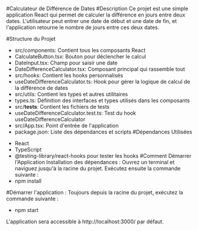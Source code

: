 #Calculateur de Différence de Dates
#Description
Ce projet est une simple application React qui permet de calculer la différence en jours entre deux dates. L'utilisateur peut entrer une date de début et une date de fin, et l'application retourne le nombre de jours entre ces deux dates.

#Structure du Projet
- src/components: Contient tous les composants React
- CalculateButton.tsx: Bouton pour déclencher le calcul
- DateInput.tsx: Champ pour saisir une date
- DateDifferenceCalculator.tsx: Composant principal qui rassemble tout
- src/hooks: Contient les hooks personnalisés
- useDateDifferenceCalculator.ts: Hook pour gérer la logique de calcul de la différence de dates
- src/utils: Contient les types et autres utilitaires
- types.ts: Définition des interfaces et types utilisés dans les composants
- src/__tests__: Contient les fichiers de tests
- useDateDifferenceCalculator.test.ts: Test du hook useDateDifferenceCalculator
- src/App.tsx: Point d'entrée de l'application
- package.json: Liste des dépendances et scripts
#Dépendances Utilisées
* React
* TypeScript
* @testing-library/react-hooks pour tester les hooks
#Comment Démarrer l'Application
Installation des dépendances : Ouvrez un terminal et naviguez jusqu'à la racine du projet. Exécutez ensuite la commande suivante :
* npm install

#Démarrer l'application : 
Toujours depuis la racine du projet, exécutez la commande suivante :

* npm start

L'application sera accessible à http://localhost:3000/ par défaut.